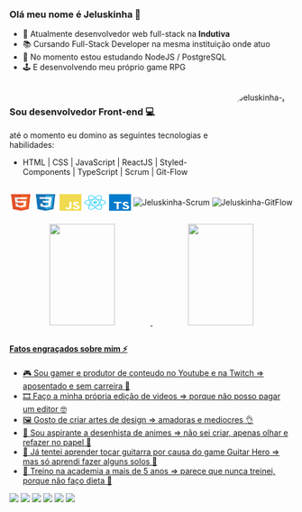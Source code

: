 ### Olá meu nome é Jeluskinha 👋

- 🔭 Atualmente desenvolvedor web full-stack na **Indutiva**
- 📚 Cursando Full-Stack Developer na mesma instituição onde atuo
- 🌱 No momento estou estudando NodeJS / PostgreSQL
- 🕹 E desenvolvendo meu próprio game RPG

<div style="display: inline_block"><br>
   <img align="right" alt="Jeluskinha-pic" height="150" style="border-radius:50px;" src="https://images-wixmp-ed30a86b8c4ca887773594c2.wixmp.com/f/25247b92-6844-4fef-8ed8-5055cc35bf58/dczvonw-3ab6bb14-7b10-4332-8ea6-66042aa41e88.png?token=eyJ0eXAiOiJKV1QiLCJhbGciOiJIUzI1NiJ9.eyJzdWIiOiJ1cm46YXBwOjdlMGQxODg5ODIyNjQzNzNhNWYwZDQxNWVhMGQyNmUwIiwiaXNzIjoidXJuOmFwcDo3ZTBkMTg4OTgyMjY0MzczYTVmMGQ0MTVlYTBkMjZlMCIsIm9iaiI6W1t7InBhdGgiOiJcL2ZcLzI1MjQ3YjkyLTY4NDQtNGZlZi04ZWQ4LTUwNTVjYzM1YmY1OFwvZGN6dm9udy0zYWI2YmIxNC03YjEwLTQzMzItOGVhNi02NjA0MmFhNDFlODgucG5nIn1dXSwiYXVkIjpbInVybjpzZXJ2aWNlOmZpbGUuZG93bmxvYWQiXX0.0jc7S8uza7GZmuwVEQy6l8kr9cFLjfg554GY6o193SA">
</div>

### Sou desenvolvedor Front-end 💻
até o momento eu domino as seguintes tecnologias e habilidades:
- HTML | CSS | JavaScript | ReactJS | Styled-Components | TypeScript | Scrum | Git-Flow  

<div style="display: inline_block"><br>
  <img align="center" alt="Jeluskinha-HTML" height="30" width="40" src="https://raw.githubusercontent.com/devicons/devicon/master/icons/html5/html5-original.svg">
  <img align="center" alt="Jeluskinha-CSS" height="30" width="40" src="https://raw.githubusercontent.com/devicons/devicon/master/icons/css3/css3-original.svg">
  <img align="center" alt="Jeluskinha-Js" height="30" width="40" src="https://raw.githubusercontent.com/devicons/devicon/master/icons/javascript/javascript-plain.svg">
  <img align="center" alt="Jeluskinha-React" height="30" width="40" src="https://raw.githubusercontent.com/devicons/devicon/master/icons/react/react-original.svg">
  <img align="center" alt="Jeluskinha-Ts" height="30" width="40" src="https://raw.githubusercontent.com/devicons/devicon/master/icons/typescript/typescript-plain.svg">
  <img align="center" alt="Jeluskinha-Scrum" height="30" width="35" src="https://cdn-icons-png.flaticon.com/512/5065/5065388.png">
  <img align="center" alt="Jeluskinha-GitFlow" height="30" width="40" src="https://miro.medium.com/max/275/1*-Wt5cIM3FpDRAv0C9kKhCA.png">
</div>

###

<div align="center">
    <a href="https://github.com/jeluskinha">
    <img height="180em" width="48%" src="https://github-readme-stats.vercel.app/api?username=jeluskinha&show_icons=true&theme=dracula&include_all_commits=true&count_private=true"/>
    <img height="180em" width="48%" src="https://github-readme-stats.vercel.app/api/top-langs/?username=jeluskinha&layout=compact&langs_count=7&theme=dracula"/>
</div>

<!--
##
### Meus Projetos pessoais

<div align="center">
    <a href="https://react-entrega-s1-nu-kenzie-jeluskinha.vercel.app/">
    <img height="180em" width="49%" src="https://github-readme-stats.vercel.app/api?username=jeluskinha&show_icons=true&theme=dracula&include_all_commits=true&count_private=true"/>
    <a href="https://react-entrega-s1-hamburgueria-da-kenzie-jeluskinha.vercel.app/">
    <img height="180em" width="49%" src="https://lh3.googleusercontent.com/2jXapozcsikhsWo30N1c2yn3EEfEj6p3Gj6TV3i0qURjMw4bX_eRbab7Rdo4Rd6kGvocafh1i_Jl2EodtOo2MlMwO9cqeoMwU0YwDNC_DWQReluAZsUQnowQEVfoBgfl2OM0HulLWeJT1grCPjWf9MLP5YwNZ8s9dL3G8PatA2yyAtJB91blkN_a13bDzPHz6M_3irhhV_zn-sHierdpH4tYNFbHVIuUokyRmL76pJzrLGBS1TSS7tJF52yx0bcpeDdsbaJyL0RZu9V5UppirmBQPQYlRbPc5rRbOqhcmZI7bDQIG5kKhX8bMMFr83oc2zxVOfDp8hrNXiF-01Wyu0dCjwYv_W5kWb-6G4pMgxuXQWX2YOEAT8G1VnNXKVbn6LrgKFqL-JjdTni2Kq4LLv6Q7NiCHv72WqoHepb9MbLVoVKtJDrbxAUawYuyzuw_9uGBw8ryaYwAQ8MGg5WuNvjSyTkLtdxQ9IdTCka1kJH_ED_kDgzcsz7axplWMVRYibe4813ByZuT68uG51BzcVjdsJKEG6mwXqoAWRgqnw2zGElN2Xrpp9QPyV8Rns6UV1HOVN3VqKG5BvM449tGzOsbFA2iFAxS7TKanj1fFE4Sg6a3olpksXqnBz4bfU16KXKELjgOVerSfHa5lK33FiM5IGYJa0GbXLt5KwEooRquHlMBpXSPSWYJNwguizDi0VhIXTaPw6_5IaLU_1MknKSbJ4u3_5LjEknFm_tpg1_K0nLa5LH15cGtHzADxfn2eT0E2gjm0DHHDofK-6h_2x4duzyb47axjDR0Ezh4hrWERgeNxRod-9hXrU8icARUDjsX4F-61dY3nIL0FCB_JOuSsKJIgTg-AqkGpV8FrzbHxY20T9VUzaTLPi7WOa0VC1g6a-HH9AQxKheApEm7jc91Er_Y_KjyVv2QkiMK=w640-h360-no?authuser=0"><br><br>
    <img height="180em" width="49%" src="https://github-readme-stats.vercel.app/api?username=jeluskinha&show_icons=true&theme=dracula&include_all_commits=true&count_private=true"/>
    <a href="https://react-entrega-s1-hamburgueria-da-kenzie-jeluskinha.vercel.app/">
    <img height="180em" width="49%" src="https://github-readme-stats.vercel.app/api/top-langs/?username=jeluskinha&layout=compact&langs_count=7&theme=dracula"/>
</div>
-->

##
#### Fatos engraçados sobre mim ⚡ 
- 🎮 Sou gamer e produtor de conteudo no Youtube e na Twitch => aposentado e sem carreira 🤔
- 🎞 Faço a minha própria edição de videos => porque não posso pagar um editor 🤓
- 🖼 Gosto de criar artes de design => amadoras e mediocres 👌
- 🎨 Sou aspirante a desenhista de animes => não sei criar, apenas olhar e refazer no papel 🥺
- 🎸 Já tentei aprender tocar guitarra por causa do game Guitar Hero => mas só aprendi fazer alguns solos 🤣
- 💪 Treino na academia a mais de 5 anos => parece que nunca treinei, porque não faço dieta 🤡

<div> 
  <a href="https://www.youtube.com/channel/UCfg3pA707-lYIl11VHNzmMQ" target="_blank"><img src="https://img.shields.io/badge/YouTube-FF0000?style=for-the-badge&logo=youtube&logoColor=white" target="_blank"></a>
   <a href="https://www.twitch.tv/jeluskinha" target="_blank"><img src="https://img.shields.io/badge/Twitch-9146FF?style=for-the-badge&logo=twitch&logoColor=white" target="_blank"></a>
  <a href="https://www.instagram.com/jeluskinha/" target="_blank"><img src="https://img.shields.io/badge/-Instagram-%23E4405F?style=for-the-badge&logo=instagram&logoColor=white" target="_blank"></a>
 <a href="https://discord.gg/rbjPy2Ke" target="_blank"><img src="https://img.shields.io/badge/Discord-7289DA?style=for-the-badge&logo=discord&logoColor=white" target="_blank"></a> 
  <a href = "mailto:jeanlucasgomesdeoliveira@gmail.com"><img src="https://img.shields.io/badge/-Gmail-%23333?style=for-the-badge&logo=gmail&logoColor=white" target="_blank"></a>
  <a href="https://www.linkedin.com/in/jeluskinha/" target="_blank"><img src="https://img.shields.io/badge/-LinkedIn-%230077B5?style=for-the-badge&logo=linkedin&logoColor=white" target="_blank"></a> 
 
  
<!--![Snake animation](https://github.com/rafaballerini/Jeluskinha/blob/output/github-contribution-grid-snake.svg)-->
 
</div>



<!--
**Jeluskinha/Jeluskinha** is a ✨ _special_ ✨ repository because its `README.md` (this file) appears on your GitHub profile.

Here are some ideas to get you started:

- 🔭 I’m currently working on ...
- 🌱 I’m currently learning ...
- 👯 I’m looking to collaborate on ...
- 🤔 I’m looking for help with ...
- 💬 Ask me about ...
- 📫 How to reach me: ....
- 😄 Pronouns: ...
- ⚡ Fun fact: ...
-->
